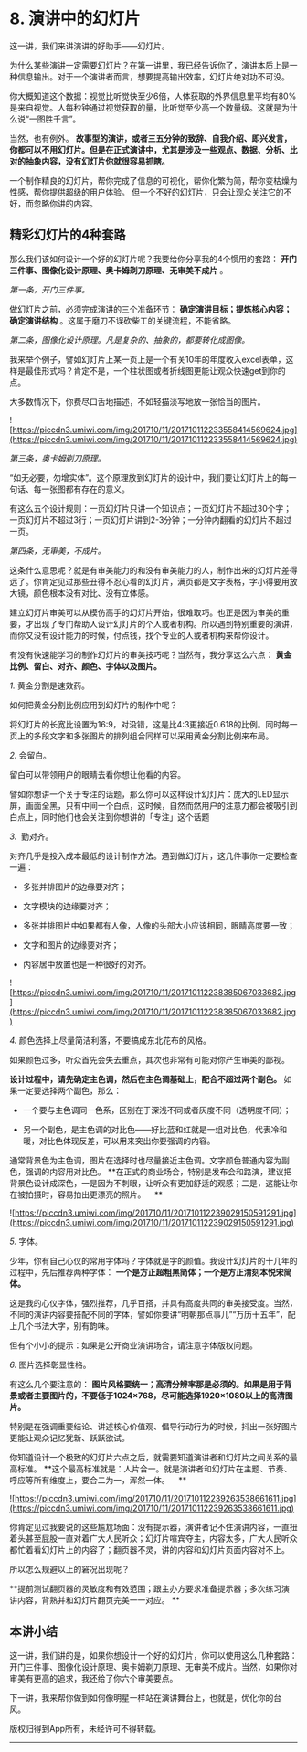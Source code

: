 # 8. 演讲中的幻灯片

这一讲，我们来讲演讲的好助手——幻灯片。

为什么某些演讲一定需要幻灯片？在第一讲里，我已经告诉你了，演讲本质上是一种信息输出。对于一个演讲者而言，想要提高输出效率，幻灯片绝对功不可没。

你大概知道这个数据：视觉比听觉快至少6倍，人体获取的外界信息里平均有80%是来自视觉。人每秒钟通过视觉获取的量，比听觉至少高一个数量级。这就是为什么说“一图胜千言”。

当然，也有例外。 **故事型的演讲，或者三五分钟的致辞、自我介绍、即兴发言，你都可以不用幻灯片。但是在正式演讲中，尤其是涉及一些观点、数据、分析、比对的抽象内容，没有幻灯片你就很容易抓瞎。**

一个制作精良的幻灯片，帮你完成了信息的可视化，帮你化繁为简，帮你变枯燥为性感，帮你提供超级的用户体验。 但一个不好的幻灯片，只会让观众关注它的不好，而忽略你讲的内容。

## 精彩幻灯片的4种套路

那么我们该如何设计一个好的幻灯片呢？我要给你分享我的4个惯用的套路： **开门三件事、图像化设计原理、奥卡姆剃刀原理、无审美不成片** 。

 *第一条，开门三件事。*

做幻灯片之前，必须完成演讲的三个准备环节： **确定演讲目标；提炼核心内容；确定演讲结构** 。这属于磨刀不误砍柴工的关键流程，不能省略。

 *第二条，图像化设计原理。凡是复杂的、抽象的，都要转化成图像。*

我来举个例子，譬如幻灯片上某一页上是一个有关10年的年度收入excel表单，这样是最佳形式吗？肯定不是，一个柱状图或者折线图更能让观众快速get到你的点。

大多数情况下，你费尽口舌地描述，不如轻描淡写地放一张恰当的图片。

![https://piccdn3.umiwi.com/img/201710/11/201710112233558414569624.jpg](https://piccdn3.umiwi.com/img/201710/11/201710112233558414569624.jpg)

 *第三条，奥卡姆剃刀原理。*

“如无必要，勿增实体”。这个原理放到幻灯片的设计中，我们要让幻灯片上的每一句话、每一张图都有存在的意义。

有这么五个设计规则：一页幻灯片只讲一个知识点；一页幻灯片不超过30个字；一页幻灯片不超过3行；一页幻灯片讲到2-3分钟；一分钟内翻看的幻灯片不超过一页。

 *第四条，无审美，不成片。*

这条什么意思呢？就是有审美能力的和没有审美能力的人，制作出来的幻灯片差得远了。你肯定见过那些丑得不忍心看的幻灯片，满页都是文字表格，字小得要用放大镜，颜色根本没有对比、没有立体感。

建立幻灯片审美可以从模仿高手的幻灯片开始，很难取巧。也正是因为审美的重要，才出现了专门帮助人设计幻灯片的个人或者机构。所以遇到特别重要的演讲，而你又没有设计能力的时候，付点钱，找个专业的人或者机构来帮你设计。

有没有快速能学习的制作幻灯片的审美技巧呢？当然有，我分享这么六点： **黄金比例、留白、对齐、颜色、字体以及图片。**

 *1.* 黄金分割是速效药。

如何把黄金分割比例应用到幻灯片的制作中呢？

将幻灯片的长宽比设置为16:9，对没错，这是比4:3更接近0.618的比例。同时每一页上的多段文字和多张图片的排列组合同样可以采用黄金分割比例来布局。

 *2.* 会留白。

留白可以带领用户的眼睛去看你想让他看的内容。

譬如你想讲一个关于专注的话题，那么你可以这样设计幻灯片：庞大的LED显示屏，画面全黑，只有中间一个白点，这时候，自然而然用户的注意力都会被吸引到白点上，同时他们也会关注到你想讲的「专注」这个话题

 *3.*  勤对齐。

对齐几乎是投入成本最低的设计制作方法。遇到做幻灯片，这几件事你一定要检查一遍：

* 多张并排图片的边缘要对齐；

* 文字模块的边缘要对齐；

* 多张并排图片中如果都有人像，人像的头部大小应该相同，眼睛高度要一致；

* 文字和图片的边缘要对齐；

* 内容居中放置也是一种很好的对齐。    

![https://piccdn3.umiwi.com/img/201710/11/201710112238385067033682.jpg](https://piccdn3.umiwi.com/img/201710/11/201710112238385067033682.jpg)

 *4.* 颜色选择上尽量简洁利落，不要搞成东北花布的风格。

如果颜色过多，听众首先会失去重点，其次也非常有可能对你产生审美的鄙视。

 **设计过程中，请先确定主色调，然后在主色调基础上，配合不超过两个副色。** 如果一定要选择两个副色，那么：

* 一个要与主色调同一色系，区别在于深浅不同或者灰度不同（透明度不同）；

* 另一个副色，是主色调的对比色——好比蓝和红就是一组对比色，代表冷和暖，对比色体现反差，可以用来突出你要强调的内容。

通常背景色为主色调，图片在选择时也尽量接近主色调。文字颜色普通内容为副色，强调的内容用对比色。 **在正式的商业场合，特别是发布会和路演，建议把背景色设计成深色，一是因为不刺眼，让听众有更加舒适的观感；二是，这能让你在被拍摄时，容易拍出更漂亮的照片。    **

![https://piccdn3.umiwi.com/img/201710/11/201710112239029150591291.jpg](https://piccdn3.umiwi.com/img/201710/11/201710112239029150591291.jpg)

 *5.* 字体。

少年，你有自己心仪的常用字体吗？字体就是字的颜值。我设计幻灯片的十几年的过程中，先后推荐两种字体： **一个是方正超粗黑简体；一个是方正清刻本悦宋简体。**

这是我的心仪字体，强烈推荐，几乎百搭，并具有高度共同的审美接受度。当然，不同的演讲内容要搭配不同的字体，譬如你要讲“明朝那点事儿”“万历十五年”，配上几个书法大字，别有韵味。

但有个小小的提示：如果是公开商业演讲场合，请注意字体版权问题。

 *6.* 图片选择彰显性格。

有这么几个要注意的： **图片风格要统一；高清分辨率那是必须的。如果是用于背景或者主要图片的，不要低于1024×768，尽可能选择1920×1080以上的高清图片。**

特别是在强调重要结论、讲述核心价值观、倡导行动行为的时候，抖出一张好图片更能让观众记忆犹新、跃跃欲试。

你知道设计一个极致的幻灯片六点之后，就需要知道演讲者和幻灯片之间关系的最高标准。 **这个最高标准就是：人片合一。就是演讲者和幻灯片在主题、节奏、呼应等所有维度上，要合二为一，浑然一体。    **

![https://piccdn3.umiwi.com/img/201710/11/201710112239263538661611.jpg](https://piccdn3.umiwi.com/img/201710/11/201710112239263538661611.jpg)

你肯定见过我要说的这些尴尬场面：没有提示器，演讲者记不住演讲内容，一直扭着头甚至屁股一直对着广大人民听众；幻灯片喧宾夺主，内容太多，广大人民听众都忙着看幻灯片上的内容了；翻页器不灵，讲的内容和幻灯片页面内容对不上。

所以怎么规避以上的窘况出现呢？

 **提前测试翻页器的灵敏度和有效范围；跟主办方要求准备提示器；多次练习演讲内容，背熟并和幻灯片翻页完美一一对应。 **   

## 本讲小结

这一讲，我们讲的是，如果你想设计一个好的幻灯片，你可以使用这么几种套路：开门三件事、图像化设计原理、奥卡姆剃刀原理、无审美不成片。当然，如果你对审美有更高的追求，我还给了你六个审美要点。

下一讲，我来帮你做到如何像明星一样站在演讲舞台上，也就是，优化你的台风。    

版权归得到App所有，未经许可不得转载。

---

